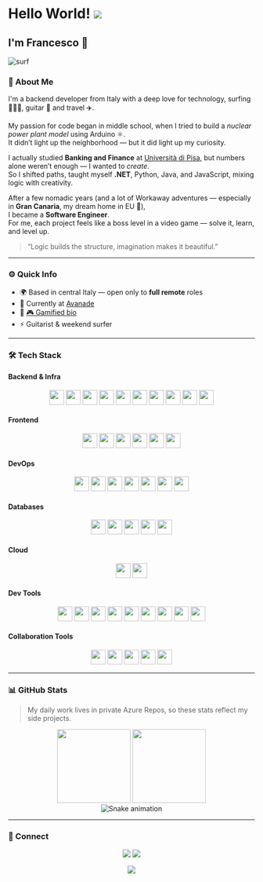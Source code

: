 # Hello World! ![](https://user-images.githubusercontent.com/18350557/176309783-0785949b-9127-417c-8b55-ab5a4333674e.gif)
## I'm Francesco 👋

![surf](https://github.com/FrankOfTheScience/FrankOfTheScience/assets/119010269/191c8456-7c7b-4756-9989-9938fd30e8d9)

### 🧠 About Me
I'm a backend developer from Italy with a deep love for technology, surfing 🏄🏻‍♂️, guitar 🎸 and travel ✈️.  

My passion for code began in middle school, when I tried to build a *nuclear power plant model* using Arduino ⚛️.  
It didn’t light up the neighborhood — but it did light up my curiosity.

I actually studied **Banking and Finance** at [Università di Pisa](https://www.unipi.it/), but numbers alone weren’t enough — I wanted to *create*.  
So I shifted paths, taught myself **.NET**, Python, Java, and JavaScript, mixing logic with creativity.  

After a few nomadic years (and a lot of Workaway adventures — especially in **Gran Canaria**, my dream home in EU 🌴),  
I became a **Software Engineer**.  
For me, each project feels like a boss level in a video game — solve it, learn, and level up.

> “Logic builds the structure, imagination makes it beautiful.”

---

### ⚙️ Quick Info
- 🌍 Based in central Italy — open only to **full remote** roles
- 💼 Currently at [Avanade](https://www.avanade.com/it-it)
- 📄 [🎮 Gamified bio](https://frankofthescience.github.io/2d-portfolio-kaboom-FrankOfTheScience/)
- ⚡ Guitarist & weekend surfer

---

### 🛠 Tech Stack

#### Backend & Infra
<div align="center">
  <img src="https://cdn.jsdelivr.net/gh/devicons/devicon/icons/csharp/csharp-original.svg" height="30" />
  <img src="https://cdn.jsdelivr.net/gh/devicons/devicon/icons/dotnetcore/dotnetcore-original.svg" height="30" />
  <img src="https://cdn.jsdelivr.net/gh/devicons/devicon/icons/java/java-original.svg" height="30" />
  <img src="https://cdn.jsdelivr.net/gh/devicons/devicon/icons/python/python-original.svg" height="30" />
  <img src="https://cdn.jsdelivr.net/gh/devicons/devicon/icons/nodejs/nodejs-original.svg" height="30" />
  <img src="https://cdn.jsdelivr.net/gh/devicons/devicon/icons/npm/npm-original-wordmark.svg" height="30" />
  <img src="https://cdn.jsdelivr.net/gh/devicons/devicon/icons/nuget/nuget-original.svg" height="30" />
  <img src="https://cdn.jsdelivr.net/gh/devicons/devicon/icons/redis/redis-original.svg" height="30" />
  <img src="https://cdn.jsdelivr.net/gh/devicons/devicon/icons/rabbitmq/rabbitmq-original.svg" height="30" />
  <img src="https://cdn.jsdelivr.net/gh/devicons/devicon/icons/arduino/arduino-original.svg" height="30" />
</div>

#### Frontend
<div align="center">
  <img src="https://cdn.jsdelivr.net/gh/devicons/devicon/icons/html5/html5-original.svg" height="30" />
  <img src="https://cdn.jsdelivr.net/gh/devicons/devicon/icons/css3/css3-original.svg" height="30" />
  <img src="https://cdn.jsdelivr.net/gh/devicons/devicon/icons/javascript/javascript-original.svg" height="30" />
  <img src="https://cdn.jsdelivr.net/gh/devicons/devicon/icons/typescript/typescript-original.svg" height="30" />
  <img src="https://cdn.jsdelivr.net/gh/devicons/devicon/icons/markdown/markdown-original.svg" height="30" />
  <img src="https://cdn.jsdelivr.net/gh/devicons/devicon/icons/react/react-original.svg" height="30" />
</div>

#### DevOps
<div align="center">
  <img src="https://cdn.jsdelivr.net/gh/devicons/devicon/icons/linux/linux-original.svg" height="30" />
  <img src="https://cdn.jsdelivr.net/gh/devicons/devicon/icons/git/git-original.svg" height="30" />
  <img src="https://cdn.jsdelivr.net/gh/devicons/devicon/icons/github/github-original.svg" height="30" />
  <img src="https://cdn.jsdelivr.net/gh/devicons/devicon/icons/azuredevops/azuredevops-original.svg" height="30" />
  <img src="https://cdn.jsdelivr.net/gh/devicons/devicon/icons/docker/docker-original.svg" height="30" />
  <img src="https://img.shields.io/badge/YAML-000000?logo=yaml&style=flat-square" height="30" />
  <img src="https://cdn.jsdelivr.net/gh/devicons/devicon/icons/powershell/powershell-original.svg" height="30" />
</div>

#### Databases
<div align="center">
  <img src="https://cdn.jsdelivr.net/gh/devicons/devicon/icons/microsoftsqlserver/microsoftsqlserver-plain.svg" height="30" />
  <img src="https://cdn.jsdelivr.net/gh/devicons/devicon/icons/oracle/oracle-original.svg" height="30" />
  <img src="https://cdn.jsdelivr.net/gh/devicons/devicon/icons/postgresql/postgresql-original.svg" height="30" />
  <img src="https://cdn.jsdelivr.net/gh/devicons/devicon/icons/mongodb/mongodb-original.svg" height="30" />
  <img src="https://cdn.jsdelivr.net/gh/devicons/devicon/icons/sqlite/sqlite-original.svg" height="30" />
</div>

#### Cloud
<div align="center">
  <img src="https://cdn.jsdelivr.net/gh/devicons/devicon/icons/azure/azure-original.svg" height="30" />
  <img src="https://img.shields.io/badge/AWS-232F3E?logo=amazon-aws&logoColor=FF9900&style=flat-square" height="30" />
</div>

#### Dev Tools
<div align="center">
  <img src="https://skillicons.dev/icons?i=postman" height="30" />
  <img src="https://cdn.jsdelivr.net/gh/devicons/devicon/icons/insomnia/insomnia-original.svg" height="30" />
  <img src="https://cdn.jsdelivr.net/gh/devicons/devicon/icons/vscode/vscode-original.svg" height="30" />
  <img src="https://cdn.jsdelivr.net/gh/devicons/devicon/icons/visualstudio/visualstudio-plain.svg" height="30" />
  <img src="https://cdn.jsdelivr.net/gh/devicons/devicon/icons/intellij/intellij-original.svg" height="30" />
  <img src="https://img.shields.io/badge/GitHub%20Copilot-000000?logo=github&style=flat-square" height="30" />
  <img src="https://img.shields.io/badge/Cursor-000000?logo=cursor&style=flat-square" height="30" />
  <img src="https://cdn.jsdelivr.net/gh/devicons/devicon/icons/swagger/swagger-original-wordmark.svg" height="30" />
  <img src="https://img.shields.io/badge/ChatGPT-3FA33F?logo=openai&style=flat-square" height="30" />
</div>

#### Collaboration Tools
<div align="center">
  <img src="https://cdn.jsdelivr.net/gh/devicons/devicon/icons/slack/slack-original.svg" height="30" />
  <img src="https://cdn.jsdelivr.net/gh/devicons/devicon/icons/notion/notion-original.svg" height="30" />
  <img src="https://cdn.jsdelivr.net/gh/devicons/devicon/icons/trello/trello-plain.svg" height="30" />
  <img src="https://img.shields.io/badge/M365-0078D4?logo=microsoftoffice&style=flat-square" height="30" />
  <img src="https://img.shields.io/badge/Google%20Suite-4285F4?logo=google&style=flat-square" height="30" />
</div>

---

### 📊 GitHub Stats
> My daily work lives in private Azure Repos, so these stats reflect my side projects.

<div align="center">
  <img src="https://github-readme-stats.vercel.app/api?username=FrankOfTheScience&show_icons=true&theme=nord&hide_border=true&custom_title=General%20Stats" height="150" />
  <img src="https://github-readme-stats.vercel.app/api/top-langs?username=FrankOfTheScience&layout=compact&theme=nord&hide_border=true&custom_title=Top%20Languages" height="150" />
  <br/>
  <img src="https://raw.githubusercontent.com/FrankOfTheScience/FrankOfTheScience/output/snake.svg" alt="Snake animation" />
</div>

---

### 🔗 Connect
<p align="center">
  <a href="https://www.linkedin.com/in/francescodellascenza/"><img src="https://img.shields.io/badge/-LinkedIn-0077B5?logo=linkedin&logoColor=white&style=for-the-badge" /></a>
  <a href="https://stackoverflow.com/users/15007932/frankofthescience"><img src="https://img.shields.io/badge/-StackOverflow-FE7A16?logo=stackoverflow&logoColor=white&style=for-the-badge" /></a>
</p>

<div align="center">
  <img src="https://visitor-badge.laobi.icu/badge?page_id=FrankOfTheScience.FrankOfTheScience&left_text=Here%20you%20are%20too!" />
</div>
